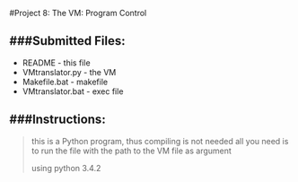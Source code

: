 #Project 8: The VM: Program Control

###Submitted Files:
------------------
<ul>
<li>README - this file</li>
<li>VMtranslator.py - the VM</li>
<li>Makefile.bat - makefile</li>
<li>VMtranslator.bat - exec file</li>
</ul>

###Instructions:
--------------
>this is a Python program, thus compiling is not needed
>all you need is to run the file with the path to the VM file as argument
>
>using python 3.4.2
